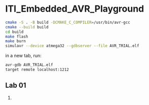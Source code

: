 # ITI_Embedded_AVR_Playground
```bash
cmake -S . -B build -DCMAKE_C_COMPILER=/usr/bin/avr-gcc
cmake --build build
cd build
make flash
make burn
simulavr --device atmega32 --gdbserver --file AVR_TRIAL.elf
```

in a new tab, run:

```bash
avr-gdb AVR_TRIAL.elf
target remote localhost:1212
```
## Lab 01
1. 